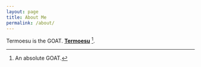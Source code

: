 ```yaml
---
layout: page
title: About Me
permalink: /about/
---
```


Termoesu is the GOAT. **[Termoesu](https://youtube.com/DerekSol)** [^1].



[^1]:An absolute GOAT.
